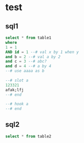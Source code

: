# test

## sql1
```sql
select * from table1
where 
1 = 1
AND id = 1 --# val x by 1 when y 
and b = 2 --# val a by 2
and c = 3 --# abc?
and d = 4 --# a by 4
--# use aaaa as b
    
--# slot a
123321
afak;lfj
--# end
    
--# hook a
--# end
```

## sql2
```sql
select * from table2
